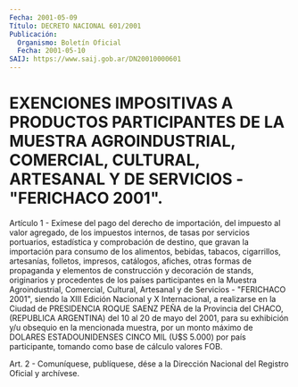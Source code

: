 ```yaml
---
Fecha: 2001-05-09
Título: DECRETO NACIONAL 601/2001
Publicación:
  Organismo: Boletín Oficial
  Fecha: 2001-05-10
SAIJ: https://www.saij.gob.ar/DN20010000601
---
```

# EXENCIONES IMPOSITIVAS A PRODUCTOS PARTICIPANTES DE LA MUESTRA AGROINDUSTRIAL, COMERCIAL, CULTURAL, ARTESANAL Y DE SERVICIOS - "FERICHACO 2001".

<a id="1"></a>
Artículo  1  -  Exímese  del  pago del derecho de importación,  del impuesto al valor agregado, de los impuestos internos, de tasas por servicios portuarios, estadística  y  comprobación de destino, que gravan  la  importación  para  consumo de los  alimentos,  bebidas, tabacos, cigarrillos, artesanías,  folletos,  impresos, catálogos, afiches, otras formas de propaganda y elementos  de construcción y decoración  de  stands,  originarios y procedentes de  los  países participantes en la Muestra  Agroindustrial,  Comercial,  Cultural, Artesanal y de Servicios - "FERICHACO 2001", siendo la XIII Edición Nacional y X Internacional, a realizarse en la Ciudad de PRESIDENCIA  ROQUE SAENZ PEÑA de la Provincia del CHACO, (REPUBLICA ARGENTINA) del  10  al  20 de mayo del 2001, para su exhibición y/u obsequio en la mencionada  muestra,  por un monto máximo de DOLARES ESTADOUNIDENSES  CINCO  MIL  (U$S  5.000)  por  país  participante, tomando como base de cálculo valores FOB.

<a id="2"></a>
Art. 2 - Comuníquese, publíquese, dése  a la Dirección Nacional del Registro Oficial y archívese.